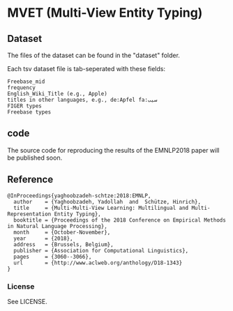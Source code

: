 # MVET (Multi-View Entity Typing)

## Dataset
The files of the dataset can be found in the "dataset" folder.

Each tsv dataset file is tab-seperated with these fields:

```
Freebase_mid
frequency
English_Wiki_Title (e.g., Apple)
titles in other languages, e.g., de:Apfel fa:سیب
FIGER types 
Freebase types
```

## code
The source code for reproducing the results of the EMNLP2018 paper will be published soon.

## Reference

```
@InProceedings{yaghoobzadeh-schtze:2018:EMNLP,
  author    = {Yaghoobzadeh, Yadollah  and  Schütze, Hinrich},
  title     = {Multi-Multi-View Learning: Multilingual and Multi-Representation Entity Typing},
  booktitle = {Proceedings of the 2018 Conference on Empirical Methods in Natural Language Processing},
  month     = {October-November},
  year      = {2018},
  address   = {Brussels, Belgium},
  publisher = {Association for Computational Linguistics},
  pages     = {3060--3066},
  url       = {http://www.aclweb.org/anthology/D18-1343}
}

```


### License
See LICENSE.


